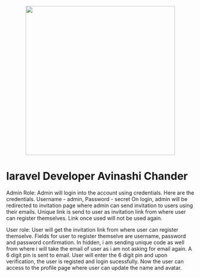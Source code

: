 <p align="center"><a href="https://laravel.com" target="_blank"><img src="https://raw.githubusercontent.com/laravel/art/master/logo-lockup/5%20SVG/2%20CMYK/1%20Full%20Color/laravel-logolockup-cmyk-red.svg" width="400"></a></p>

# laravel Developer Avinashi Chander

Admin Role:
Admin will login into the account using credentials. Here are the credentials. Username - admin, Password - secret
On login, admin will be redirected to invitation page where admin can send invitation to users using their emails. Unique link is send to user as invitation link from where user can register themselves. Link once used will not be used again.


User role:
User will get the invitation link from where user can register themselve. 
Fields for user to register themselve are username, password and password confirmation. In hidden, i am sending unique code as well from where i will take the email of user as i am not asking for email again.
A 6 digit pin is sent to email. User will enter the 6 digit pin and upon verification, the user is registed and login sucessfully. 
Now the user can access to the profile page where user can update the name and avatar.


